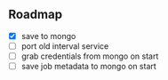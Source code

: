 ## Roadmap

- [x] save to mongo
- [ ] port old interval service
- [ ] grab credentials from mongo on start
- [ ] save job metadata to mongo on start
